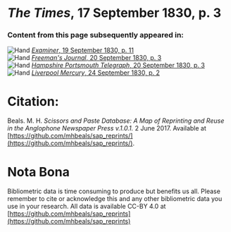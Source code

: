 # *The Times*, 17 September 1830, p. 3  
  
### Content from this page subsequently appeared in:  
![Hand](http://scissorsandpaste.net/wp-content/uploads/2017/06/smallhandpointer.png) [*Examiner*, 19 September 1830, p. 11](https://mhbeals.github.io/sap_html/Examiner/Examiner-19-September-1830-p-11)  
![Hand](http://scissorsandpaste.net/wp-content/uploads/2017/06/smallhandpointer.png) [*Freeman's Journal*, 20 September 1830, p. 3](https://mhbeals.github.io/sap_html/Freeman's-Journal/Freeman's-Journal-20-September-1830-p-3)  
![Hand](http://scissorsandpaste.net/wp-content/uploads/2017/06/smallhandpointer.png) [*Hampshire Portsmouth Telegraph*, 20 September 1830, p. 3](https://mhbeals.github.io/sap_html/Hampshire-Portsmouth-Telegraph/Hampshire-Portsmouth-Telegraph-20-September-1830-p-3)  
![Hand](http://scissorsandpaste.net/wp-content/uploads/2017/06/smallhandpointer.png) [*Liverpool Mercury*, 24 September 1830, p. 2](https://mhbeals.github.io/sap_html/Liverpool-Mercury/Liverpool-Mercury-24-September-1830-p-2)  


# Citation: 

Beals. M. H. *Scissors and Paste Database: A Map of Reprinting and Reuse in the Anglophone Newspaper Press v.1.0.1.* 2 June 2017. Available at [https://github.com/mhbeals/sap_reprints/](https://github.com/mhbeals/sap_reprints/). 

# Nota Bona

Bibliometric data is time consuming to produce but benefits us all. Please remember to cite or acknowledge this and any other bibliometric data you use in your research. All data is available CC-BY 4.0 at [https://github.com/mhbeals/sap_reprints](https://github.com/mhbeals/sap_reprints)